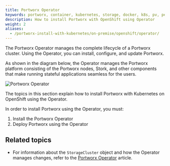 ```yaml
---
title: Portworx Operator
keywords: portworx, container, kubernetes, storage, docker, k8s, pv, persistent disk, openshift, operator
description: How to install Portworx with OpenShift using Operator
weight: 2
aliases:
  - /portworx-install-with-kubernetes/on-premise/openshift/operator/
---
```


The Portworx Operator manages the complete lifecycle of a Portworx cluster. Using the Operator, you can install, configure, and update Portworx.

As shown in the diagram below, the Operator manages the Portworx platform consisting of the Portworx nodes,
Stork, and other components that make running stateful applications seamless for the users.

![Portworx Operator](/img/px-operator-in-kubernetes.jpg)

The topics in this section explain how to install Portworx with Kubernetes on OpenShift using the Operator.

In order to install Portworx using the Operator, you must:

1. Install the Portworx Operator
2. Deploy Portworx using the Operator

## Related topics

* For information about the `StorageCluster` object and how the Operator manages changes, refer to the [Portworx Operator](/reference/crd/storage-cluster) article.
